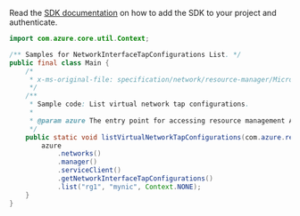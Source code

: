 Read the [SDK documentation](https://github.com/Azure/azure-sdk-for-java/blob/azure-resourcemanager_2.15.0/sdk/resourcemanager/azure-resourcemanager/README.md) on how to add the SDK to your project and authenticate.

```java
import com.azure.core.util.Context;

/** Samples for NetworkInterfaceTapConfigurations List. */
public final class Main {
    /*
     * x-ms-original-file: specification/network/resource-manager/Microsoft.Network/stable/2021-05-01/examples/NetworkInterfaceTapConfigurationList.json
     */
    /**
     * Sample code: List virtual network tap configurations.
     *
     * @param azure The entry point for accessing resource management APIs in Azure.
     */
    public static void listVirtualNetworkTapConfigurations(com.azure.resourcemanager.AzureResourceManager azure) {
        azure
            .networks()
            .manager()
            .serviceClient()
            .getNetworkInterfaceTapConfigurations()
            .list("rg1", "mynic", Context.NONE);
    }
}
```
